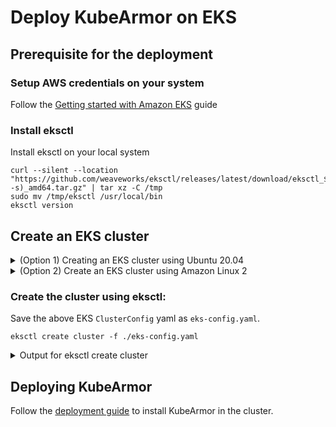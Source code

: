 # Deploy KubeArmor on EKS

## Prerequisite for the deployment

### Setup AWS credentials on your system
Follow the [Getting started with Amazon EKS](https://docs.aws.amazon.com/eks/latest/userguide/getting-started.html "Getting started with Amazon EKS") guide

### Install eksctl
Install eksctl on your local system
```
curl --silent --location "https://github.com/weaveworks/eksctl/releases/latest/download/eksctl_$(uname -s)_amd64.tar.gz" | tar xz -C /tmp
sudo mv /tmp/eksctl /usr/local/bin
eksctl version
```

## Create an EKS cluster
<details>
 <summary>(Option 1) Creating an EKS cluster using Ubuntu 20.04 </summary>
KubeArmor needs kernel headers installed on each node, so we create an EKS cluster with the following configuration:

```yaml
apiVersion: eksctl.io/v1alpha5
kind: ClusterConfig

metadata:
  name: kubearmor-ub20
  region: us-east-2

nodeGroups:
  - name: ng-1
    amiFamily: "Ubuntu2004"
    desiredCapacity: 1
    ssh:
      allow: true
    preBootstrapCommands:
      - "sudo apt install linux-headers-$(uname -r)"
```
</details>

<details>

 <summary>(Option 2) Create an EKS cluster using Amazon Linux 2 </summary>

### Creating a cluster
KubeArmor needs kernel headers installed on each node, so we create an EKS cluster the following configuration

```yaml
apiVersion: eksctl.io/v1alpha5
kind: ClusterConfig

metadata:
  name: kubearmor-cluster
  region: us-east-2

nodeGroups:
  - name: ng-1
    desiredCapacity: 2
    ssh:
      allow: true

    preBootstrapCommands:
      - "sudo yum install -y kernel-devel-$(uname --kernel-release)"
```

### Limitation
KubeArmor on RedHat based Linux distributions currently supports the audit mode only, which means that you are not able to enforce security policies while the events related to the policies can be audited.

</details>

### Create the cluster using eksctl:
Save the above EKS `ClusterConfig` yaml as `eks-config.yaml`.

```
eksctl create cluster -f ./eks-config.yaml
```

<details>
  <summary>Output for eksctl create cluster</summary>

```
aws@pandora:~$ eksctl create cluster -f ./eks-ub20.yaml
2021-11-09 07:30:48 [ℹ]  eksctl version 0.70.0
2021-11-09 07:30:48 [ℹ]  using region us-east-2
2021-11-09 07:30:49 [ℹ]  setting availability zones to [us-east-2b us-east-2a us-east-2c]
2021-11-09 07:30:49 [ℹ]  subnets for us-east-2b - public:192.168.0.0/19 private:192.168.96.0/19
2021-11-09 07:30:49 [ℹ]  subnets for us-east-2a - public:192.168.32.0/19 private:192.168.128.0/19
2021-11-09 07:30:49 [ℹ]  subnets for us-east-2c - public:192.168.64.0/19 private:192.168.160.0/19
2021-11-09 07:30:49 [!]  Custom AMI detected for nodegroup ng-1. Please refer to https://github.com/weaveworks/eksctl/issues/3563 for upcoming breaking changes
2021-11-09 07:30:49 [ℹ]  nodegroup "ng-1" will use "ami-027c737021be27497" [Ubuntu2004/1.20]
2021-11-09 07:30:50 [ℹ]  using SSH public key "/home/aws/.ssh/id_rsa.pub" as "eksctl-demo2-kubearmor-ub20-nodegroup-ng-1-03:fb:f9:0e:5a:56:13:1e:a4:d6:ab:7e:f3:b2:83:81"
2021-11-09 07:30:51 [ℹ]  using Kubernetes version 1.20
2021-11-09 07:30:51 [ℹ]  creating EKS cluster "demo2-kubearmor-ub20" in "us-east-2" region with un-managed nodes
2021-11-09 07:30:51 [ℹ]  1 nodegroup (ng-1) was included (based on the include/exclude rules)
2021-11-09 07:30:51 [ℹ]  will create a CloudFormation stack for cluster itself and 1 nodegroup stack(s)
2021-11-09 07:30:51 [ℹ]  will create a CloudFormation stack for cluster itself and 0 managed nodegroup stack(s)
2021-11-09 07:30:51 [ℹ]  if you encounter any issues, check CloudFormation console or try 'eksctl utils describe-stacks --region=us-east-2 --cluster=demo2-kubearmor-ub20'
2021-11-09 07:30:51 [ℹ]  CloudWatch logging will not be enabled for cluster "demo2-kubearmor-ub20" in "us-east-2"
2021-11-09 07:30:51 [ℹ]  you can enable it with 'eksctl utils update-cluster-logging --enable-types={SPECIFY-YOUR-LOG-TYPES-HERE (e.g. all)} --region=us-east-2 --cluster=demo2-kubearmor-ub20'
2021-11-09 07:30:51 [ℹ]  Kubernetes API endpoint access will use default of {publicAccess=true, privateAccess=false} for cluster "demo2-kubearmor-ub20" in "us-east-2"
2021-11-09 07:30:51 [ℹ]
2 sequential tasks: { create cluster control plane "demo2-kubearmor-ub20",
    2 sequential sub-tasks: {
        wait for control plane to become ready,
        create nodegroup "ng-1",
    }
}
2021-11-09 07:30:51 [ℹ]  building cluster stack "eksctl-demo2-kubearmor-ub20-cluster"
2021-11-09 07:30:52 [ℹ]  deploying stack "eksctl-demo2-kubearmor-ub20-cluster"
2021-11-09 07:31:22 [ℹ]  waiting for CloudFormation stack "eksctl-demo2-kubearmor-ub20-cluster"
2021-11-09 07:31:54 [ℹ]  waiting for CloudFormation stack "eksctl-demo2-kubearmor-ub20-cluster"
2021-11-09 07:32:55 [ℹ]  waiting for CloudFormation stack "eksctl-demo2-kubearmor-ub20-cluster"
2021-11-09 07:33:56 [ℹ]  waiting for CloudFormation stack "eksctl-demo2-kubearmor-ub20-cluster"
2021-11-09 07:34:57 [ℹ]  waiting for CloudFormation stack "eksctl-demo2-kubearmor-ub20-cluster"
2021-11-09 07:35:58 [ℹ]  waiting for CloudFormation stack "eksctl-demo2-kubearmor-ub20-cluster"
2021-11-09 07:36:59 [ℹ]  waiting for CloudFormation stack "eksctl-demo2-kubearmor-ub20-cluster"
2021-11-09 07:38:00 [ℹ]  waiting for CloudFormation stack "eksctl-demo2-kubearmor-ub20-cluster"
2021-11-09 07:39:01 [ℹ]  waiting for CloudFormation stack "eksctl-demo2-kubearmor-ub20-cluster"
2021-11-09 07:40:02 [ℹ]  waiting for CloudFormation stack "eksctl-demo2-kubearmor-ub20-cluster"
2021-11-09 07:41:03 [ℹ]  waiting for CloudFormation stack "eksctl-demo2-kubearmor-ub20-cluster"
2021-11-09 07:42:04 [ℹ]  waiting for CloudFormation stack "eksctl-demo2-kubearmor-ub20-cluster"
2021-11-09 07:44:11 [ℹ]  building nodegroup stack "eksctl-demo2-kubearmor-ub20-nodegroup-ng-1"
2021-11-09 07:44:11 [!]  Custom AMI detected for nodegroup ng-1, using legacy nodebootstrap mechanism. Please refer to https://github.com/weaveworks/eksctl/issues/3563 for upcoming breaking changes
2021-11-09 07:44:11 [ℹ]  --nodes-min=1 was set automatically for nodegroup ng-1
2021-11-09 07:44:11 [ℹ]  --nodes-max=1 was set automatically for nodegroup ng-1
2021-11-09 07:44:12 [ℹ]  deploying stack "eksctl-demo2-kubearmor-ub20-nodegroup-ng-1"
2021-11-09 07:44:12 [ℹ]  waiting for CloudFormation stack "eksctl-demo2-kubearmor-ub20-nodegroup-ng-1"
2021-11-09 07:44:29 [ℹ]  waiting for CloudFormation stack "eksctl-demo2-kubearmor-ub20-nodegroup-ng-1"
2021-11-09 07:44:47 [ℹ]  waiting for CloudFormation stack "eksctl-demo2-kubearmor-ub20-nodegroup-ng-1"
2021-11-09 07:45:07 [ℹ]  waiting for CloudFormation stack "eksctl-demo2-kubearmor-ub20-nodegroup-ng-1"
2021-11-09 07:45:25 [ℹ]  waiting for CloudFormation stack "eksctl-demo2-kubearmor-ub20-nodegroup-ng-1"
2021-11-09 07:45:46 [ℹ]  waiting for CloudFormation stack "eksctl-demo2-kubearmor-ub20-nodegroup-ng-1"
2021-11-09 07:46:06 [ℹ]  waiting for CloudFormation stack "eksctl-demo2-kubearmor-ub20-nodegroup-ng-1"
2021-11-09 07:46:26 [ℹ]  waiting for CloudFormation stack "eksctl-demo2-kubearmor-ub20-nodegroup-ng-1"
2021-11-09 07:46:44 [ℹ]  waiting for CloudFormation stack "eksctl-demo2-kubearmor-ub20-nodegroup-ng-1"
2021-11-09 07:47:03 [ℹ]  waiting for CloudFormation stack "eksctl-demo2-kubearmor-ub20-nodegroup-ng-1"
2021-11-09 07:47:20 [ℹ]  waiting for CloudFormation stack "eksctl-demo2-kubearmor-ub20-nodegroup-ng-1"
2021-11-09 07:47:37 [ℹ]  waiting for CloudFormation stack "eksctl-demo2-kubearmor-ub20-nodegroup-ng-1"
2021-11-09 07:47:57 [ℹ]  waiting for CloudFormation stack "eksctl-demo2-kubearmor-ub20-nodegroup-ng-1"
2021-11-09 07:47:58 [ℹ]  waiting for the control plane availability...
2021-11-09 07:47:58 [✔]  saved kubeconfig as "/home/aws/.kube/config"
2021-11-09 07:47:58 [ℹ]  no tasks
2021-11-09 07:47:58 [✔]  all EKS cluster resources for "demo2-kubearmor-ub20" have been created
2021-11-09 07:47:59 [ℹ]  adding identity "arn:aws:iam::199488642388:role/eksctl-demo2-kubearmor-ub20-nodeg-NodeInstanceRole-1AQF5DSREK44B" to auth ConfigMap
2021-11-09 07:48:00 [ℹ]  nodegroup "ng-1" has 0 node(s)
2021-11-09 07:48:00 [ℹ]  waiting for at least 1 node(s) to become ready in "ng-1"
2021-11-09 07:49:32 [ℹ]  nodegroup "ng-1" has 1 node(s)
2021-11-09 07:49:32 [ℹ]  node "ip-192-168-82-227.us-east-2.compute.internal" is ready
2021-11-09 07:49:34 [ℹ]  kubectl command should work with "/home/aws/.kube/config", try 'kubectl get nodes'
2021-11-09 07:49:34 [✔]  EKS cluster "demo2-kubearmor-ub20" in "us-east-2" region is ready
```
</details>


## Deploying KubeArmor

Follow the [deployment guide](../../getting-started/deployment_guide.md) to install KubeArmor in the cluster.
